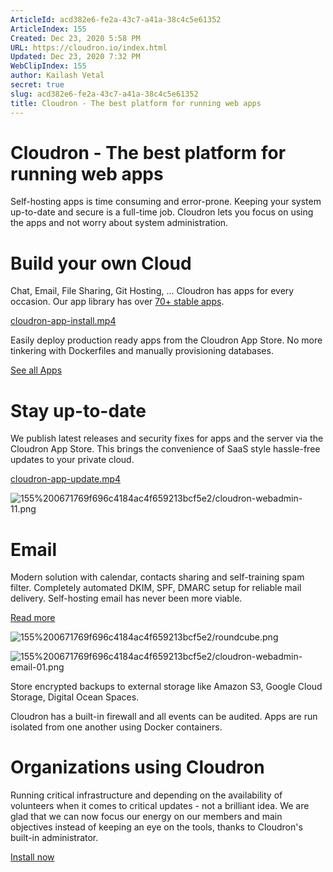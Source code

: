 ```yaml
---
ArticleId: acd382e6-fe2a-43c7-a41a-38c4c5e61352
ArticleIndex: 155
Created: Dec 23, 2020 5:58 PM
URL: https://cloudron.io/index.html
Updated: Dec 23, 2020 7:32 PM
WebClipIndex: 155
author: Kailash Vetal
secret: true
slug: acd382e6-fe2a-43c7-a41a-38c4c5e61352
title: Cloudron - The best platform for running web apps
---
```

#  Cloudron - The best platform for running web apps
Self-hosting apps is time consuming and error-prone. Keeping your system up-to-date and secure is a full-time job. Cloudron lets you focus on using the apps and not worry about system administration.

# Build your own Cloud

Chat, Email, File Sharing, Git Hosting, ... Cloudron has apps for every occasion.  Our app library has over [70+ stable apps](https://cloudron.io/store/index.html).

[cloudron-app-install.mp4](https://cloudron.io/videos/cloudron-app-install.mp4)

Easily deploy production ready apps from the Cloudron App Store. No more tinkering with Dockerfiles and manually provisioning databases.

[See all Apps](https://cloudron.io/store/index.html)

# Stay up-to-date

We publish latest releases and security fixes for apps and the server via the Cloudron App Store. This brings the convenience of SaaS style hassle-free updates to your private cloud.

[cloudron-app-update.mp4](https://cloudron.io/videos/cloudron-app-update.mp4)

![155%200671769f696c4184ac4f659213bcf5e2/cloudron-webadmin-11.png](155%200671769f696c4184ac4f659213bcf5e2/cloudron-webadmin-11.png)

# Email

Modern solution with calendar, contacts sharing and self-training spam filter. Completely automated DKIM, SPF, DMARC setup for reliable mail delivery. Self-hosting email has never been more viable.

[Read more](https://cloudron.io/documentation/email/)

![155%200671769f696c4184ac4f659213bcf5e2/roundcube.png](155%200671769f696c4184ac4f659213bcf5e2/roundcube.png)

![155%200671769f696c4184ac4f659213bcf5e2/cloudron-webadmin-email-01.png](155%200671769f696c4184ac4f659213bcf5e2/cloudron-webadmin-email-01.png)

Store encrypted backups to external storage like Amazon S3, Google Cloud Storage, Digital Ocean Spaces.

Cloudron has a built-in firewall and all events can be audited. Apps are run isolated from one another using Docker containers.

# Organizations using Cloudron

Running critical infrastructure and depending on the availability of volunteers when it comes to critical updates - not a brilliant idea. We are glad that we can now focus our energy on our members and main objectives instead of keeping an eye on the tools, thanks to Cloudron's built-in administrator.

[Install now](https://cloudron.io/get.html)
